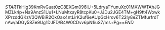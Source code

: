 $START$kHig39KmRvGuat0zC8EXGm096lU+5LdryaTYunuXc01MXWWTAhJGMZLk4p+Na9AnzS1Uu1+LNuMtxayR8tcpKu0+JJDu2JGE4TM+gH9ft4WowkXPrzddGKzV3QWBiR2OkOax4ntLirK2uf6eAUpGcHrov6T22Iy8eZTMfurfrdTnAw/aDGy58Ze9Ug1DJFD/B4W0CDvv6pN1iuS7/ms+Pg==$END$